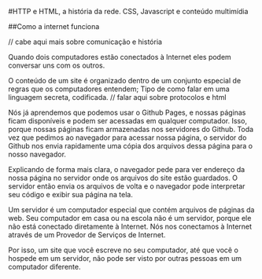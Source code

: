 #HTTP e HTML, a história da rede. CSS, Javascript e conteúdo multimídia

##Como a internet funciona

// cabe aqui mais sobre comunicação e história

Quando dois computadores estão conectados à Internet eles podem conversar uns com os outros.

O conteúdo de um site é organizado dentro de um conjunto especial de regras que os computadores entendem; Tipo de como falar em uma linguagem secreta, codificada. // falar aqui sobre protocolos e html

Nós já aprendemos que podemos usar o Github Pages, e nossas páginas ficam disponíveis e podem ser acessadas em qualquer computador. Isso, porque nossas páginas ficam armazenadas nos servidores do Github. Toda vez que pedimos ao navegador para acessar nossa página, o servidor do Github nos envia rapidamente uma cópia dos arquivos dessa página para o nosso navegador.

Explicando de forma mais clara, o navegador pede para ver endereço da nossa página no servidor onde os arquivos do site estão guardados. O servidor então envia os arquivos de volta e o navegador pode interpretar seu código e exibir sua página na tela.

Um servidor é um computador especial que contém arquivos de páginas da web. Seu computador em casa ou na escola não é um servidor, porque ele não está conectado diretamente à Internet. Nós nos conectamos à Internet através de um Provedor de Serviços de Internet.

Por isso, um site que você escreve no seu computador, até que você o hospede em um servidor, não pode ser visto por outras pessoas em um computador diferente.

